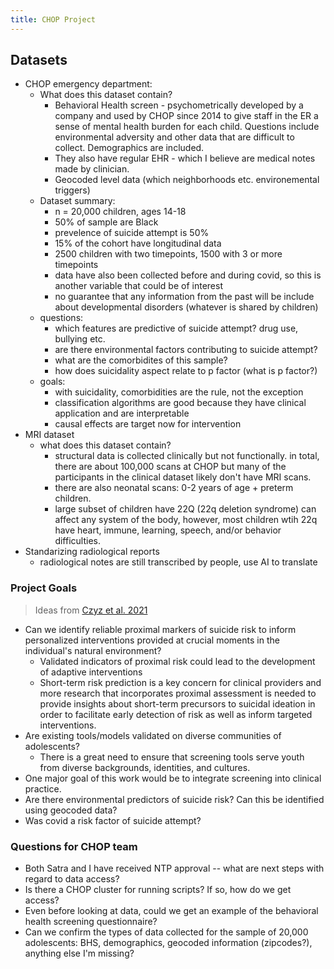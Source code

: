 ```yaml
---
title: CHOP Project
---
```


## Datasets
* CHOP emergency department: 
    * What does this dataset contain? 
        * Behavioral Health screen - psychometrically developed by a company and used by CHOP since 2014 to give staff in the ER a sense of mental health burden for each child. Questions include environmental adversity and other data that are difficult to collect. Demographics are included.
        * They also have regular EHR - which I believe are medical notes made by clinician.
        * Geocoded level data (which neighborhoods etc. environemental triggers)
    * Dataset summary:
        * n = 20,000 children, ages 14-18
        * 50% of sample are Black
        * prevelence of suicide attempt is 50%
        * 15% of the cohort have longitudinal data
        * 2500 children with two timepoints, 1500 with 3 or more timepoints
        * data have also been collected before and during covid, so this is another variable that could be of interest
        * no guarantee that any information from the past will be include about developmental disorders (whatever is shared by children)
    * questions:
        * which features are predictive of suicide attempt? drug use, bullying etc.
        * are there environmental factors contributing to suicide attempt? 
        * what are the comorbidites of this sample? 
        * how does suicidality aspect relate to p factor (what is p factor?)
    * goals:
        * with suicidality, comorbidities are the rule, not the exception
        * classification algorithms are good because they have clinical application and are interpretable
        * causal effects are target now for intervention
* MRI dataset
    * what does this dataset contain? 
        * structural data is collected clinically but not functionally. in total, there are about 100,000 scans at CHOP but many of the participants in the clinical dataset likely don't have MRI scans. 
        * there are also neonatal scans: 0-2 years of age + preterm children. 
        * large subset of children have 22Q (22q deletion syndrome) can affect any system of the body, however, most children wtih 22q have heart, immune, learning, speech, and/or behavior difficulties.
* Standarizing radiological reports
    * radiological notes are still transcribed by people, use AI to translate

### Project Goals
> Ideas from [Czyz et al. 2021](https://journals.sagepub.com/doi/full/10.1177/1073191120939168?casa_token=nZwwu0a6mM4AAAAA%3AUE4tkOVOBDe0BEXfvZDRMFSH-BjpA4Cq07RRlY9s_cZsfePwk9W9nE3Odc4qW9qh5UW5lCs4qj3dcA)
* Can we identify reliable proximal markers of suicide risk to inform personalized interventions provided at crucial moments in the individual's natural environment?    
    * Validated indicators of proximal risk could lead to the development of adaptive interventions
    * Short-term risk prediction is a key concern for clinical providers and more research that incorporates proximal assessment is needed to provide insights about short-term precursors to  suicidal ideation in order to facilitate early detection of risk as well as inform targeted interventions.
* Are existing tools/models validated on diverse communities of adolescents? 
    * There is a great need to ensure that screening tools serve youth from diverse backgrounds, identities, and cultures. 
* One major goal of this work would be to integrate screening into clinical practice. 
* Are there environmental predictors of suicide risk? Can this be identified using geocoded data? 
* Was covid a risk factor of suicide attempt? 

### Questions for CHOP team 
* Both Satra and I have received NTP approval -- what are next steps with regard to data access? 
* Is there a CHOP cluster for running scripts? If so, how do we get access? 
* Even before looking at data, could we get an example of the behavioral health screening questionnaire? 
* Can we confirm the types of data collected for the sample of 20,000 adolescents: BHS, demographics, geocoded information (zipcodes?), anything else I'm missing?  
